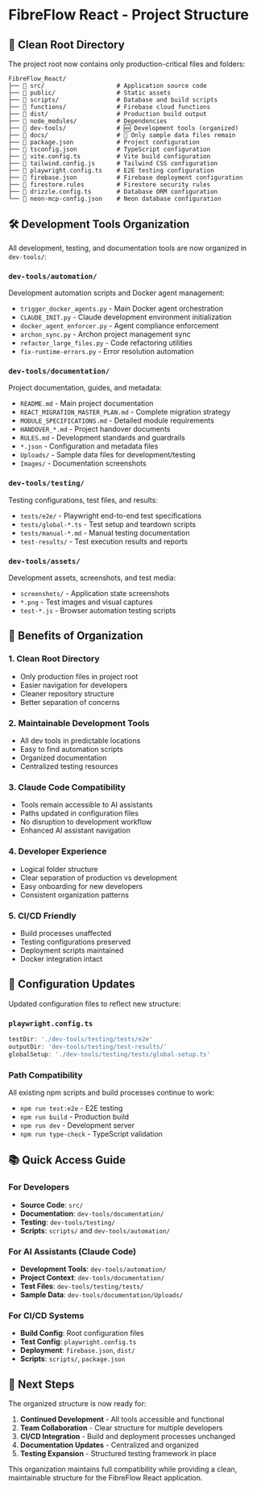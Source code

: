 # FibreFlow React - Project Structure

## 📁 Clean Root Directory

The project root now contains only production-critical files and folders:

```
FibreFlow_React/
├── 📁 src/                    # Application source code
├── 📁 public/                 # Static assets
├── 📁 scripts/                # Database and build scripts
├── 📁 functions/              # Firebase cloud functions
├── 📁 dist/                   # Production build output
├── 📁 node_modules/           # Dependencies
├── 📁 dev-tools/              # 🆕 Development tools (organized)
├── 📁 docs/                   # 📝 Only sample data files remain
├── 🔧 package.json            # Project configuration
├── 🔧 tsconfig.json           # TypeScript configuration
├── 🔧 vite.config.ts          # Vite build configuration
├── 🔧 tailwind.config.js      # Tailwind CSS configuration
├── 🔧 playwright.config.ts    # E2E testing configuration
├── 🔧 firebase.json           # Firebase deployment configuration
├── 🔧 firestore.rules         # Firestore security rules
├── 🔧 drizzle.config.ts       # Database ORM configuration
└── 🔧 neon-mcp-config.json    # Neon database configuration
```

## 🛠️ Development Tools Organization

All development, testing, and documentation tools are now organized in `dev-tools/`:

### `dev-tools/automation/`
Development automation scripts and Docker agent management:
- `trigger_docker_agents.py` - Main Docker agent orchestration
- `CLAUDE_INIT.py` - Claude development environment initialization
- `docker_agent_enforcer.py` - Agent compliance enforcement
- `archon_sync.py` - Archon project management sync
- `refactor_large_files.py` - Code refactoring utilities
- `fix-runtime-errors.py` - Error resolution automation

### `dev-tools/documentation/`
Project documentation, guides, and metadata:
- `README.md` - Main project documentation
- `REACT_MIGRATION_MASTER_PLAN.md` - Complete migration strategy
- `MODULE_SPECIFICATIONS.md` - Detailed module requirements
- `HANDOVER_*.md` - Project handover documents
- `RULES.md` - Development standards and guardrails
- `*.json` - Configuration and metadata files
- `Uploads/` - Sample data files for development/testing
- `Images/` - Documentation screenshots

### `dev-tools/testing/`
Testing configurations, test files, and results:
- `tests/e2e/` - Playwright end-to-end test specifications
- `tests/global-*.ts` - Test setup and teardown scripts
- `tests/manual-*.md` - Manual testing documentation
- `test-results/` - Test execution results and reports

### `dev-tools/assets/`
Development assets, screenshots, and test media:
- `screenshots/` - Application state screenshots
- `*.png` - Test images and visual captures
- `test-*.js` - Browser automation testing scripts

## 🎯 Benefits of Organization

### 1. **Clean Root Directory**
- Only production files in project root
- Easier navigation for developers
- Cleaner repository structure
- Better separation of concerns

### 2. **Maintainable Development Tools**
- All dev tools in predictable locations
- Easy to find automation scripts
- Organized documentation
- Centralized testing resources

### 3. **Claude Code Compatibility**
- Tools remain accessible to AI assistants
- Paths updated in configuration files
- No disruption to development workflow
- Enhanced AI assistant navigation

### 4. **Developer Experience**
- Logical folder structure
- Clear separation of production vs development
- Easy onboarding for new developers
- Consistent organization patterns

### 5. **CI/CD Friendly**
- Build processes unaffected
- Testing configurations preserved
- Deployment scripts maintained
- Docker integration intact

## 🔧 Configuration Updates

Updated configuration files to reflect new structure:

### `playwright.config.ts`
```typescript
testDir: './dev-tools/testing/tests/e2e'
outputDir: 'dev-tools/testing/test-results/'
globalSetup: './dev-tools/testing/tests/global-setup.ts'
```

### Path Compatibility
All existing npm scripts and build processes continue to work:
- `npm run test:e2e` - E2E testing
- `npm run build` - Production build
- `npm run dev` - Development server
- `npm run type-check` - TypeScript validation

## 📚 Quick Access Guide

### For Developers
- **Source Code**: `src/`
- **Documentation**: `dev-tools/documentation/`
- **Testing**: `dev-tools/testing/`
- **Scripts**: `scripts/` and `dev-tools/automation/`

### For AI Assistants (Claude Code)
- **Development Tools**: `dev-tools/automation/`
- **Project Context**: `dev-tools/documentation/`
- **Test Files**: `dev-tools/testing/tests/`
- **Sample Data**: `dev-tools/documentation/Uploads/`

### For CI/CD Systems
- **Build Config**: Root configuration files
- **Test Config**: `playwright.config.ts`
- **Deployment**: `firebase.json`, `dist/`
- **Scripts**: `scripts/`, `package.json`

## 🚀 Next Steps

The organized structure is now ready for:
1. **Continued Development** - All tools accessible and functional
2. **Team Collaboration** - Clear structure for multiple developers
3. **CI/CD Integration** - Build and deployment processes unchanged
4. **Documentation Updates** - Centralized and organized
5. **Testing Expansion** - Structured testing framework in place

This organization maintains full compatibility while providing a clean, maintainable structure for the FibreFlow React application.